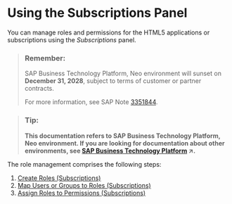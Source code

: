 <!-- loiof4737cf108ab4247b7876513c5751a02 -->

# Using the Subscriptions Panel

You can manage roles and permissions for the HTML5 applications or subscriptions using the *Subscriptions* panel.

> ### Remember:  
> SAP Business Technology Platform, Neo environment will sunset on **December 31, 2028**, subject to terms of customer or partner contracts.
> 
> For more information, see SAP Note [3351844](https://me.sap.com/notes/3351844).

> ### Tip:  
> **This documentation refers to SAP Business Technology Platform, Neo environment. If you are looking for documentation about other environments, see [SAP Business Technology Platform](https://help.sap.com/viewer/65de2977205c403bbc107264b8eccf4b/Cloud/en-US/6a2c1ab5a31b4ed9a2ce17a5329e1dd8.html "SAP Business Technology Platform (SAP BTP) is an integrated offering comprised of the following technology portfolios: application development; process automation; integration; data, analytics, and enterprise planning; artificial intelligence. The platform offers users the ability to turn data into business value, compose end-to-end business processes, connect entire IT landscapes, and personalize, build and extend SAP applications. This reduces the overall total cost of ownership maintaining SAP landscapes and third-party software across end-to-end business processes.") :arrow_upper_right:.**

The role management comprises the following steps:

1.  [Create Roles \(Subscriptions\)](create-roles-subscriptions-9154d36.md)
2.  [Map Users or Groups to Roles \(Subscriptions\)](map-users-or-groups-to-roles-subscriptions-46fe062.md)
3.  [Assign Roles to Permissions \(Subscriptions\)](assign-roles-to-permissions-subscriptions-34a6853.md)

